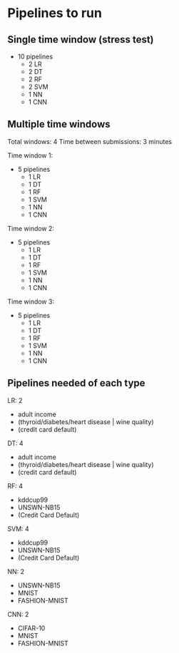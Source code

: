# Pipelines to run

## Single time window (stress test)

- 10 pipelines
    - 2 LR
    - 2 DT
    - 2 RF
    - 2 SVM
    - 1 NN
    - 1 CNN

## Multiple time windows
Total windows: 4
Time between submissions: 3 minutes

Time window 1:
- 5 pipelines
    - 1 LR
    - 1 DT
    - 1 RF
    - 1 SVM
    - 1 NN
    - 1 CNN

Time window 2:
- 5 pipelines
    - 1 LR
    - 1 DT
    - 1 RF
    - 1 SVM
    - 1 NN
    - 1 CNN

Time window 3:
- 5 pipelines
    - 1 LR
    - 1 DT
    - 1 RF
    - 1 SVM
    - 1 NN
    - 1 CNN


## Pipelines needed of each type

LR: 2
- adult income
- (thyroid/diabetes/heart disease | wine quality)
- (credit card default)

DT: 4
- adult income
- (thyroid/diabetes/heart disease | wine quality)
- (credit card default)

RF: 4
- kddcup99
- UNSWN-NB15
- (Credit Card Default)

SVM: 4
- kddcup99
- UNSWN-NB15
- (Credit Card Default)

NN: 2
- UNSWN-NB15
- MNIST
- FASHION-MNIST

CNN: 2
- CIFAR-10
- MNIST
- FASHION-MNIST
